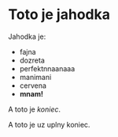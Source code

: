 # Toto je jahodka

Jahodka je:

* fajna
* dozreta
* perfektnnaanaaa
* manimani
* cervena
* **mnam!**

A toto je *koniec*.

A toto je uz uplny koniec.
